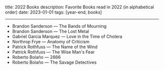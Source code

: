 title: 2022 Books
description: Favorite Books read in 2022 (in alphabetical order)
date: 2023-01-01
tags: [year-end, books]

---

- Brandon Sanderson — The Bands of Mourning
- Brandon Sanderson — The Lost Metal
- Gabriel Garcia Marquez — Love in the Time of Cholera
- Northrop Frye — Anatomy of Criticism
- Patrick Rothfuss — The Name of the Wind
- Patrick Rothfuss — The Wise Man's Fear
- Roberto Bolaño — 2666
- Roberto Bolaño — The Savage Detectives
